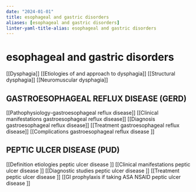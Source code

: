 ```yaml
---
date: "2024-01-01"
title: esophageal and gastric disorders
aliases: [esophageal and gastric disorders]
linter-yaml-title-alias: esophageal and gastric disorders
---
```


# esophageal and gastric disorders
[[Dysphagia]]
[[Etiologies of and approach to dysphagia]]
[[Structural dysphagia]]
[[Neuromuscular dysphagia]]
## GASTROESOPHAGEAL REFLUX DISEASE (GERD)
[[Pathophysiology-gastroesophageal reflux disease]]
[[Clinical manifestations gastroesophageal reflux disease]]
[[Diagnosis gastroesophageal reflux disease]]
[[Treatment gastroesophageal reflux disease]]
[[Complications gastroesophageal reflux disease ]]

## PEPTIC ULCER DISEASE (PUD)
[[Definition etiologies peptic ulcer disease ]]
[[Clinical manifestations peptic ulcer disease ]]
[[Diagnostic studies peptic ulcer disease ]]
[[Treatment peptic ulcer disease ]]
[[GI prophylaxis if taking ASA NSAID peptic ulcer disease ]]
